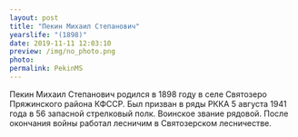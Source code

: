 ```yaml
---
layout: post
title: "Пекин Михаил Степанович"
yearslife: "(1898)"
date: 2019-11-11 12:03:10
preview: /img/no_photo.png
photo:
permalink: PekinMS
---
```


Пекин Михаил Степанович родился в 1898 году в селе Святозеро Пряжинского района КФССР. Был призван в ряды РККА 5 августа 1941 года в 56 запасной стрелковый полк. Воинское звание рядовой. После окончания войны работал лесничим в Святозерском лесничестве.